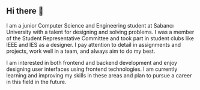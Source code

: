 ## Hi there 👋

I am a junior Computer Science and Engineering student at Sabancı University with a talent for designing and solving problems. I was a member of the Student Representative Committee and took part in student clubs like IEEE and IES as a designer. I pay attention to detail in assignments and projects, work well in a team, and always aim to do my best.

I am interested in both frontend and backend development and enjoy designing user interfaces using frontend technologies. I am currently learning and improving my skills in these areas and plan to pursue a career in this field in the future.
